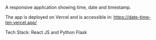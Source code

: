 A responsive application showing time, date and timestamp.

The app is deployed on Vercel and is accessible in:
https://date-time-ten.vercel.app/

Tech Stack: React JS and Python Flask
